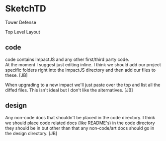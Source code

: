 SketchTD
========

Tower Defense

Top Level Layout

code
----
code contains ImpactJS and any other first/third party code.  
At the moment I suggest just editing inline.  I think we should add our project 
specific folders right into the ImpactJS directory and then add our files to these.
[JB]

When upgrading to a new impact we'll just paste over the top and list all the diffed
files.  This isn't ideal but I don't like the alternatives.
[JB]

design
------
Any non-code docs that shouldn't be placed in the code directory.  I think we should
place code related docs (like README's) in the code directory they should be in but
other than that any non-code/art docs should go in the design directory.
[JB]